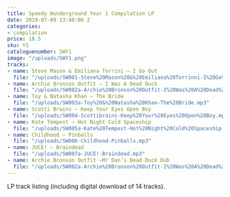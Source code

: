 ```yaml
---
title: Speedy Wunderground Year 1 Compilation LP
date: 2019-07-09 13:40:00 Z
categories:
- compilation
price: 18.5
sku: Y1
cataloguenumber: SWY1
image: "/uploads/SWY1.png"
tracks:
- name: Steve Mason & Emiliana Torrini – I Go Out
  file: "/uploads/SW001-Steve%20Mason%20&%20Emiliana%20Torrinni-I%20Go%20Out.mp3"
- name: Archie Bronson Outfit – I Was A Dead Duck
  file: "/uploads/SW002a-Archie%20Bronson%20Outfit-I%20Was%20A%20Dead%20Duck.mp3"
- name: Toy & Natasha Khan – The Bride
  file: "/uploads/SW003a-Toy%20&%20Natasha%20Khan-The%20Bride.mp3"
- name: Scotti Brains – Keep Your Eyes Open Boy
  file: "/uploads/SW004-Scottibrains-Keep%20Your%20Eyes%20Open%20Boy.mp3"
- name: Kate Tempest – Hot Night Cold Spaceship
  file: "/uploads/SW005a-Kate%20Tempest-Hot%20Night%20Cold%20Spaceship.mp3"
- name: Childhood – Pinballs
  file: "/uploads/SW006-Childhood-Pinballs.mp3"
- name: JUCE! – Braindead
  file: "/uploads/SW007a-JUCE!-Braindead.mp3"
- name: Archie Bronson Outfit –Mr Dan’s Dead Duck Dub
  file: "/uploads/SW002a-Archie%20Bronson%20Outfit-I%20Was%20A%20Dead%20Duck.mp3"
---
```


LP track listing (including digital download of 14 tracks).